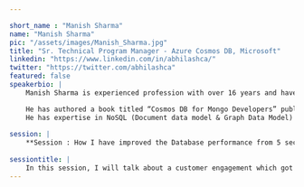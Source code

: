 ```yaml
---

short_name : "Manish Sharma"
name: "Manish Sharma"
pic: "/assets/images/Manish_Sharma.jpg"
title: "Sr. Technical Program Manager - Azure Cosmos DB, Microsoft"
linkedin: "https://www.linkedin.com/in/abhilashca/"
twitter: "https://twitter.com/abhilashca"
featured: false
speakerbio: |
    Manish Sharma is experienced profession with over 16 years and have experience in architecting high volume/large scale databases ranging from RDBMS, NoSQL & BigData. Currently, he is responsible for Technological product adoption in India & APAC.

    He has authored a book titled “Cosmos DB for Mongo Developers” published by Apress and also authored on Open Source For You (OSFY). He is a certified Azure Solution Architect, Cloud Data Architect, AWS Sol. Architect, .NET Solution Developer and PMP certified. He is a regular speaker in various technical conferences organized by Microsoft (FutureDecoded, Azure Conference, specialized Webinars) & Community (GIDS, Docker, DPS etc.) for Client-Server, Cloud & Data technologies.
    He has expertise in NoSQL (Document data model & Graph Data Model) & Searching technologies e.g. Lucene, Solr, Elastic Search, Azure Search etc. & Cloud e.g. Azure, AWS, Softlayer & OpenStack etc. technologies. He had also worked on JAVA, SPRING, .NET, UWP, Client-Server architecture-based applications, SOA integration projects
    
session: |
    **Session : How I have improved the Database performance from 5 seconds to 1 millisecond?**
    
sessiontitle: |
    In this session, I will talk about a customer engagement which got started from customer getting 5 seconds against their expected benchmark of 50 milliseconds. I will discuss the optimization pointers and how we implemented them.
---
```


